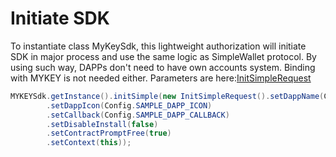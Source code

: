 # Initiate SDK

To instantiate class MyKeySdk, this lightweight authorization will initiate SDK in major process and use the same logic as SimpleWallet protocol. By using such way, DAPPs don't need to have own accounts system. Binding with MYKEY is not needed either. Parameters are here:[InitSimpleRequest]()

```java
MYKEYSdk.getInstance().initSimple(new InitSimpleRequest().setDappName(Config.SAMPLE_DAPP_NAME)
        .setDappIcon(Config.SAMPLE_DAPP_ICON)
        .setCallback(Config.SAMPLE_DAPP_CALLBACK)
        .setDisableInstall(false)
        .setContractPromptFree(true)
        .setContext(this));
```

